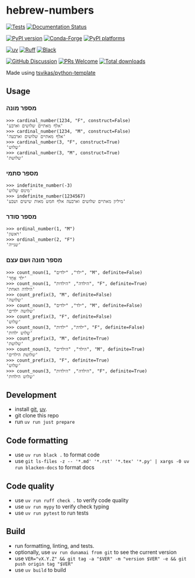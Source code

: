 # hebrew-numbers

[![Tests][tests-badge]][tests-link]
[![Documentation Status][rtd-badge]][rtd-link]

[![PyPI version][pypi-version]][pypi-link]
[![Conda-Forge][conda-badge]][conda-link]
[![PyPI platforms][pypi-platforms]][pypi-link]

[![uv][uv-badge]][uv-link]
[![Ruff][ruff-badge]][ruff-link]
[![Black][black-badge]][black-link]

[![GitHub Discussion][github-discussions-badge]][github-discussions-link]
[![PRs Welcome][prs-welcome-badge]][prs-welcome-link]
[![Total downloads][pepy-badge]][pepy-link]

Made using [tsvikas/python-template](http://github.com/tsvikas/python-template)

## Usage

### מספר מונה

```
>>> cardinal_number(1234, "F", construct=False)
'אלף מאתיים שלושים וארבע'
>>> cardinal_number(1234, "M", construct=False)
'אלף מאתיים שלושים וארבעה'
>>> cardinal_number(3, "F", construct=True)
'שְלוש'
>>> cardinal_number(3, "M", construct=True)
'שלושת'
```

### מספר סתמי

```
>>> indefinite_number(-3)
'מינוס שָלוש'
>>> indefinite_number(1234567)
'מיליון מאתיים שלושים וארבעה אלף חמש מאות שישים ושבע'
```

### מספר סודר

```
>>> ordinal_number(1, "M")
'ראשון'
>>> ordinal_number(2, "F")
'שנייה'
```

### מספר מונה ושם עצם

```
>>> count_noun(1, "ילד", "ילדים", "M", definite=False)
'ילד אֶחָד'
>>> count_noun(1, "הילדה", "הילדות", "F", definite=True)
'הילדה האחת'
>>> count_prefix(3, "M", definite=False)
'שלושה'
>>> count_noun(3, "ילד", "ילדים", "M", definite=False)
'שלושה ילדים'
>>> count_prefix(3, "F", definite=False)
'שָלוש'
>>> count_noun(3, "ילדה", "ילדות", "F", definite=False)
'שָלוש ילדות'
>>> count_prefix(3, "M", definite=True)
'שלושת'
>>> count_noun(3, "הילד", "הילדים", "M", definite=True)
'שלושת הילדים'
>>> count_prefix(3, "F", definite=True)
'שְלוש'
>>> count_noun(3, "הילדה", "הילדות", "F", definite=True)
'שְלוש הילדות'
```

## Development

- install [git][install-git], [uv][install-uv].
- git clone this repo
- run `uv run just prepare`

## Code formatting

- use `uv run black .` to format code
- use
  `git ls-files -z -- '*.md' '*.rst' '*.tex' '*.py' | xargs -0 uv run blacken-docs`
  to format docs

## Code quality

- use `uv run ruff check .` to verify code quality
- use `uv run mypy` to verify check typing
- use `uv run pytest` to run tests

## Build

- run formatting, linting, and tests.
- optionally, use `uv run dunamai from git` to see the current version
- use
  `VER="vX.Y.Z" && git tag -a "$VER" -m "version $VER" -e && git push origin tag "$VER"`
- use `uv build` to build

[black-badge]: https://img.shields.io/badge/code%20style-black-000000.svg
[black-link]: https://github.com/psf/black
[conda-badge]: https://img.shields.io/conda/vn/conda-forge/hebrew-numbers
[conda-link]: https://github.com/conda-forge/hebrew-numbers-feedstock
[github-discussions-badge]: https://img.shields.io/static/v1?label=Discussions&message=Ask&color=blue&logo=github
[github-discussions-link]: https://github.com/tsvikas/hebrew-numbers/discussions
[install-git]: https://git-scm.com/book/en/v2/Getting-Started-Installing-Git
[install-uv]: https://docs.astral.sh/uv/getting-started/installation/
[pepy-badge]: https://static.pepy.tech/badge/hebrew-numbers
[pepy-link]: https://pepy.tech/project/hebrew-numbers
[prs-welcome-badge]: https://img.shields.io/badge/PRs-welcome-brightgreen.svg?style=flat-square
[prs-welcome-link]: http://makeapullrequest.com
[pypi-link]: https://pypi.org/project/hebrew-numbers/
[pypi-platforms]: https://img.shields.io/pypi/pyversions/hebrew-numbers
[pypi-version]: https://img.shields.io/pypi/v/hebrew-numbers
[rtd-badge]: https://readthedocs.org/projects/hebrew-numbers/badge/?version=latest
[rtd-link]: https://hebrew-numbers.readthedocs.io/en/latest/?badge=latest
[ruff-badge]: https://img.shields.io/endpoint?url=https://raw.githubusercontent.com/astral-sh/ruff/main/assets/badge/v2.json
[ruff-link]: https://github.com/astral-sh/ruff
[tests-badge]: https://github.com/tsvikas/hebrew-numbers/actions/workflows/lint_and_test.yml/badge.svg
[tests-link]: https://github.com/tsvikas/hebrew-numbers/actions/workflows/lint_and_test.yml
[uv-badge]: https://img.shields.io/endpoint?url=https://raw.githubusercontent.com/astral-sh/uv/main/assets/badge/v0.json
[uv-link]: https://github.com/astral-sh/uv
